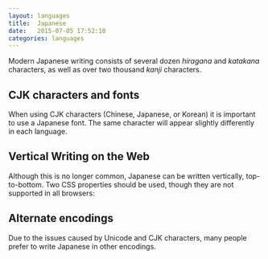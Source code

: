```yaml
---
layout: languages
title:  Japanese
date:   2015-07-05 17:52:10
categories: languages
---
```


Modern Japanese writing consists of several dozen *hiragana* and *katakana* characters,
as well as over two thousand *kanji* characters.

## CJK characters and fonts

When using CJK characters (Chinese, Japanese, or Korean) it is important to use a
Japanese font. The same character will appear slightly differently in each language.

## Vertical Writing on the Web

Although this is no longer common, Japanese can be written vertically, top-to-bottom.
Two CSS properties should be used, though they are not supported in all browsers:

## Alternate encodings

Due to the issues caused by Unicode and CJK characters, many people prefer to write
Japanese in other encodings.
